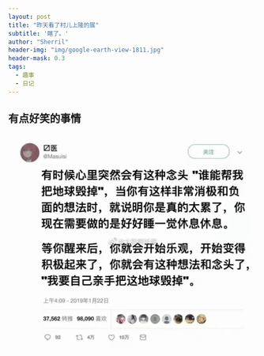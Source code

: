 ```yaml
---
layout: post
title: "昨天看了村儿上隆的展"
subtitle: '瞎了。'
author: "Sherril"
header-img: "img/google-earth-view-1811.jpg"
header-mask: 0.3
tags:
  - 趣事
  - 日记
---
```



## 有点好笑的事情
![蛋挞制作者](https://github.com/SherrilWang/sherrilwang.github.io/blob/master/img/IMG_3502.JPG?raw=true)



